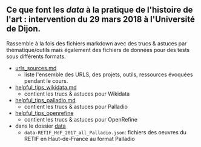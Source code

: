 ## Ce que font les *data* à la pratique de l'histoire de l'art :  intervention du 29 mars 2018 à l'Université de Dijon.

Rassemble à la fois des fichiers markdown avec des trucs & astuces par thématique/outils mais également des fichiers de données pour des tests sous différents formats.

* [urls_sources.md](/urls_sources.md)
  * liste l'ensemble des URLS, des projets, outils, ressources évoquées pendant le cours.
* [helpful_tips_wikidata.md](/helpful_tips_wikidata.md)
  * contient les trucs & astuces  pour Wikidata
* [helpful_tips_palladio.md](/helpful_tips_palladio.md)
  * contient les trucs & astuces  pour Palladio
* [helpful_tips_openrefine](/helpful_tips_openrefine.md)
  * contient les trucs & astuces  pour OpenRefine
* dans le dossier [data](/data)
  * `data-RETIF_HdF_2017_all_Palladio.json`: fichiers des oeuvres du RETIF en Haut-de-France au format Palladio
